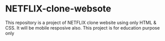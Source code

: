 # NETFLIX-clone-websote

This repository is a project of NETFLIX clone website using only HTML & CSS. It will be mobile resposive also. This project is for education purpose only